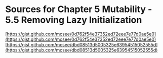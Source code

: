 # Sources for Chapter 5 Mutability - 5.5 Removing Lazy Initialization

[https://gist.github.com/mcsee/0d762f54e37352ed72eee7e77d0ae5e0](https://gist.github.com/mcsee/0d762f54e37352ed72eee7e77d0ae5e0)
[https://gist.github.com/mcsee/dbd08513d5005325e63954515052555d](https://gist.github.com/mcsee/dbd08513d5005325e63954515052555d)